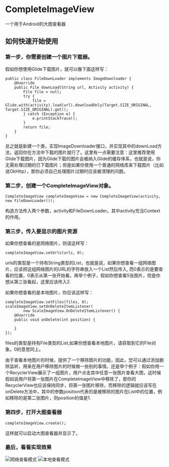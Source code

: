 # CompleteImageView
一个用于Android的大图查看器

## 如何快速开始使用

### 第一步，你需要创建一个图片下载器。
假如你想使用Glide下载图片，就可以像下面这样写：

    public class FileDownLoader implements ImageDownloader {
        @Override
        public File downLoad(String url, Activity activity) {
            File file = null;
            try {
                file = Glide.with(activity).load(url).downloadOnly(Target.SIZE_ORIGINAL, Target.SIZE_ORIGINAL).get();
            } catch (Exception e) {
                e.printStackTrace();
            }
            return file;
        }
    }

总之就是新建一个类，实现ImageDownloader接口，并实现其中的downLoad方法，返回你在方法中下载的图片就行了。这里有一点需要注意：这里推荐使用Glide下载图片，因为Glide下载的图片会被纳入Glide的缓存体系，也就是说，你无需处理过期的已下载图片；但是如果你使用一个普通的网络库来下载图片（比如说OkHttp），那你必须自己处理图片过期时应该被清理的问题。

### 第二步，创建一个CompleteImageView对象。

    CompleteImageView completeImageView = new CompleteImageView(activity, new FileDownLoader());
构造方法传入两个参数，activity和FileDownLoader。其中activity充当Context的作用。

### 第三步，传入要显示的图片资源

如果你想查看的是网络图片，则请这样写：

    completeImageView.setUrls(urls, 0);
urls的类型是一个持有String类型的List，也就是说，如果你想查看一组网络图片，应该把这组网络图片的URL的字符串放入一个List然后传入, 而0表示的是要查看的位置，0表示从第一张开始看。再举个例子，假如你想查看5张图片，但是你想从第三张看起，这里应该传入2.

如果你想查看的是本地图片，你应该这样写：

    completeImageView.setFiles(files, 0);
    scaleImageView.setOnDeleteItemListener(
            new ScaleImageView.OnDeleteItemListener() {
        @Override
        public void onDelete(int position) {
                                                
        }
    });
files的类型是持有File类型的List,如果你想查看本地图片，请获取到它的File对象。0的意思同上。

由于查看本地图片的时候，提供了一个移除图片的功能，因此，您可以通过添加删除监听，用来在用户移除图片的时候做一些别的事情。还是举个例子：假如你用一个RecyclerView展示了一组图片，用户点击其中任意一张图片查看大图，这时候假如说用户将第一张图片在CompleteImageView中移除了，那你的RecyclerView也应该保持同步，将第一张图片移除，而移除的逻辑就应该写在onDelete方法中，其中的参数position代表的是被移除的图片在List中的位置，例如移除的是第二张图片，则position的值是1.

### 第四步，打开大图查看器

    completeImageView.create();
这样就可以启动大图查看器并显示了。

### 最后，看看实现效果
![网络查看模式](http://img.blog.csdn.net/20170511092849038)
![本地查看模式](http://img.blog.csdn.net/20170510175512028)
